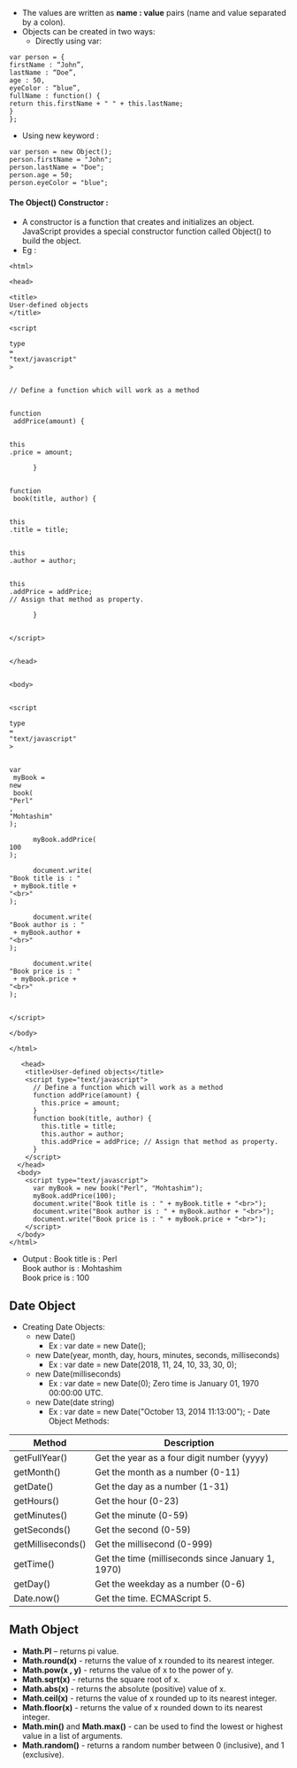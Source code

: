 - The values are written as **name : value** pairs (name and value separated by a colon). 
- Objects can be created in two ways:
    - Directly using var:
```
var person = {  
firstName : “John”,  
lastName : “Doe”,  
age : 50,  
eyeColor : “blue”,  
fullName : function() {  
return this.firstName + " " + this.lastName;  
}  
};
```

- Using new keyword : 

```
var person = new Object();  
person.firstName = "John";  
person.lastName = "Doe";  
person.age = 50;  
person.eyeColor = "blue";
```
#### The Object() Constructor : 
- A constructor is a function that creates and initializes an object. JavaScript provides a special constructor function called Object() to build the object. 
- Eg : 

```
<html>
  
<head>
   
<title>
User-defined objects
</title>
    
<script
 
type
=
"text/javascript"
>

      
// Define a function which will work as a method

      
function
 addPrice(amount) {

        
this
.price = amount;

      }

      
function
 book(title, author) {

        
this
.title = title;

        
this
.author = author;

        
this
.addPrice = addPrice; 
// Assign that method as property.

      }

    
</script>

  
</head>

  
<body>

    
<script
 
type
=
"text/javascript"
>

      
var
 myBook = 
new
 book(
"Perl"
, 
"Mohtashim"
);

      myBook.addPrice(
100
);

      document.write(
"Book title is : "
 + myBook.title + 
"<br>"
);

      document.write(
"Book author is : "
 + myBook.author + 
"<br>"
);

      document.write(
"Book price is : "
 + myBook.price + 
"<br>"
);

    
</script>

</body>

</html>

   <head>  
    <title>User-defined objects</title>  
    <script type="text/javascript">  
      // Define a function which will work as a method  
      function addPrice(amount) {  
        this.price = amount;  
      }  
      function book(title, author) {  
        this.title = title;  
        this.author = author;  
        this.addPrice = addPrice; // Assign that method as property.  
      }  
    </script>  
  </head>  
  <body>  
    <script type="text/javascript">  
      var myBook = new book("Perl", "Mohtashim");  
      myBook.addPrice(100);  
      document.write("Book title is : " + myBook.title + "<br>");  
      document.write("Book author is : " + myBook.author + "<br>");  
      document.write("Book price is : " + myBook.price + "<br>");  
    </script>  
  </body>  
</html>
```
- Output : 
	Book title is : Perl  
	Book author is : Mohtashim  
	Book price is : 100
 
## Date Object
 
- Creating Date Objects:
    - new Date()
        - Ex : var date = new Date();
    - new Date(year, month, day, hours, minutes, seconds, milliseconds)
        - Ex : var date = new Date(2018, 11, 24, 10, 33, 30, 0);
    - new Date(milliseconds)
        - Ex : var date = new Date(0); Zero time is January 01, 1970 00:00:00 UTC.
    - new Date(date string)
        - Ex : var date = new Date("October 13, 2014 11:13:00"); - Date Object Methods:

|Method|Description|
| --- | --- |
|getFullYear()|Get the year as a four digit number (yyyy)|
|getMonth()|Get the month as a number (0-11)|
|getDate()|Get the day as a number (1-31)|
|getHours()|Get the hour (0-23)|
|getMinutes()|Get the minute (0-59)|
|getSeconds()|Get the second (0-59)|
|getMilliseconds()|Get the millisecond (0-999)|
|getTime()|Get the time (milliseconds since January 1, 1970)|
|getDay()|Get the weekday as a number (0-6)|
|Date.now()|Get the time. ECMAScript 5.|

## Math Object
 
- **Math.PI** – returns pi value.
- **Math.round(x)** - returns the value of x rounded to its nearest integer.
- **Math.pow(x , y)** - returns the value of x to the power of y.
- **Math.sqrt(x)** - returns the square root of x.
- **Math.abs(x)** - returns the absolute (positive) value of x.
- **Math.ceil(x)** - returns the value of x rounded up to its nearest integer.
- **Math.floor(x)** - returns the value of x rounded down to its nearest integer.
- **Math.min()** and **Math.max()** - can be used to find the lowest or highest value in a list of arguments.
- **Math.random()** - returns a random number between 0 (inclusive), and 1 (exclusive).


